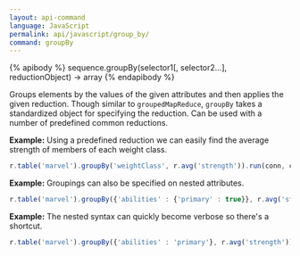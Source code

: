 ```yaml
---
layout: api-command 
language: JavaScript
permalink: api/javascript/group_by/
command: groupBy
---
```


{% apibody %}
sequence.groupBy(selector1[, selector2...], reductionObject) → array
{% endapibody %}

Groups elements by the values of the given attributes and then applies the given
reduction. Though similar to `groupedMapReduce`, `groupBy` takes a standardized object
for specifying the reduction. Can be used with a number of predefined common reductions.

__Example:__ Using a predefined reduction we can easily find the average strength of members of each weight class.

```js
r.table('marvel').groupBy('weightClass', r.avg('strength')).run(conn, callback)
```


__Example:__ Groupings can also be specified on nested attributes.

```js
r.table('marvel').groupBy({'abilities' : {'primary' : true}}, r.avg('strength')).run(conn, callback)
```


__Example:__ The nested syntax can quickly become verbose so there's a shortcut.

```js
r.table('marvel').groupBy({'abilities' : 'primary'}, r.avg('strength')).run(conn, callback)
```

